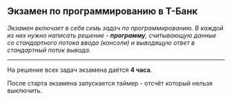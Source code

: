 ## Экзамен по программированию в T-Банк

*Экзамен включает в себя семь задач по программированию. В каждой из них нужно написать решение - **программу**,
считывающую данные со стандартного потока ввода (консоли) и выводящую ответ в стандартный поток вывода.*

---

На решение всех задач экзамена даётся **4 часа**.

После старта экзамена запускается таймер - отсчёт который нельзя выключить.
